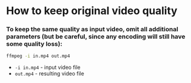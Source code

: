 # How to keep original video quality

### To keep the same quality as input video, omit all additional parameters (but be careful, since any encoding will still have some quality loss):

```bash
ffmpeg -i in.mp4 out.mp4
```

- `-i in.mp4` - input video file
- `out.mp4` - resulting video file


